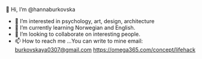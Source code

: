  👋 Hi, I’m @hannaburkovska
- 👀 I’m interested in psychology, art, design, architecture
- 🌱 I’m currently learning Norwegian and English.
- 💞️ I’m looking to collaborate on interesting people.
- 📫 How to reach me ...You can write to mine email: burkovskaya0307@gmail.com
https://omega365.com/concept/lifehack
<!---
hannaburkovska/hannaburkovska is a ✨ special ✨ repository because its `README.md` (this file) appears on your GitHub profile.
You can click the Preview link to take a look at your changes.
--->
